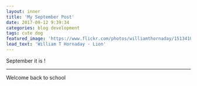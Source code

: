```yaml
---
layout: inner
title: 'My September Post'
date: 2017-09-12 9:39:34
categories: blog development
tags: cute dog
featured_image: 'https://www.flickr.com/photos/williamthornaday/15134100622/sizes/l/'
lead_text: 'William T Hornaday - Lion'
---
```


September it is !
*****
Welcome back to school
